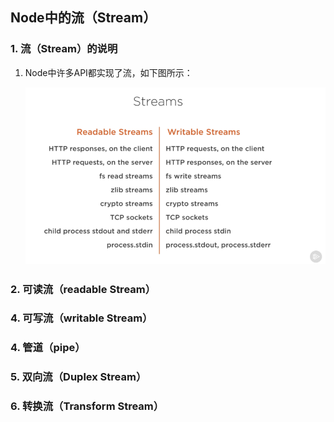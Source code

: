 ## Node中的流（Stream）

### 1. 流（Stream）的说明

1. Node中许多API都实现了流，如下图所示：

   ![](./img/node-stream.png)
   
### 2. 可读流（readable Stream）

### 4. 可写流（writable Stream）

### 4. 管道（pipe）

### 5. 双向流（Duplex Stream）

### 6. 转换流（Transform Stream）